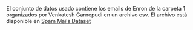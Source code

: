 El conjunto de datos usado contiene los emails de Enron de la carpeta 1 organizados por Venkatesh Garnepudi en un archivo csv.
El archivo está disponible en [Spam Mails Dataset](https://www.kaggle.com/venky73/spam-mails-dataset?select=spam_ham_dataset.csv)
